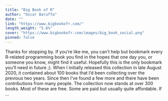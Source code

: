 ```yaml
---
title: "Big Book of R"
author: "Oscar Baruffa"
date: ""
link: "https://www.bigbookofr.com/"
length_weight: "5.6%"
cover: "https://www.bigbookofr.com/images/big_book_social.png"
pinned: false
---
```


Thanks for stopping by. If you’re like me, you can’t help but bookmark every R-related programming book you find in the hopes that one day you, or someone you know, might find it useful. Hopefully this is the only bookmark you’ll need in future ;). When I initially released this collection in late August 2020, it contained about 100 books that I’d been collecting over the previous two years. Since then I’ve found a few more and there have been contributions from many people. The collection now stands at over 300 books. Most of these are free. Some are paid but usually quite affordable. If ...
